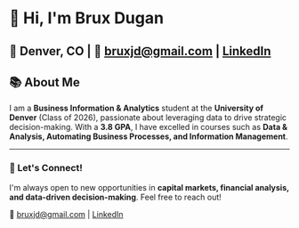 # 👋 Hi, I'm Brux Dugan

## 📍 Denver, CO  | 📧 bruxjd@gmail.com | [LinkedIn](https://linkedin.com/in/brux-dugan)

## 📚 About Me
I am a **Business Information & Analytics** student at the **University of Denver** (Class of 2026), passionate about leveraging data to drive strategic decision-making. With a **3.8 GPA**, I have excelled in courses such as **Data & Analysis, Automating Business Processes, and Information Management**.



---
### 🚀 Let's Connect!
I'm always open to new opportunities in **capital markets, financial analysis, and data-driven decision-making**. Feel free to reach out!

📧 bruxjd@gmail.com | [LinkedIn](https://linkedin.com/in/brux-dugan)
